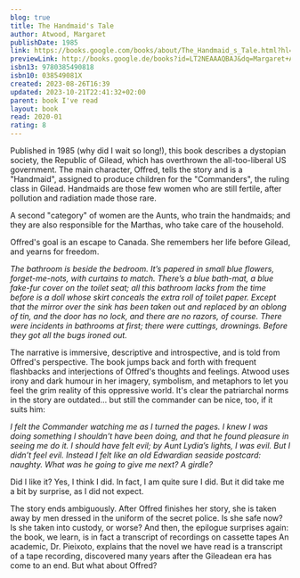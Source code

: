 ```yaml
---  
blog: true  
title: The Handmaid's Tale  
author: Atwood, Margaret  
publishDate: 1985  
link: https://books.google.com/books/about/The_Handmaid_s_Tale.html?hl=&id=LT2NEAAAQBAJ  
previewLink: http://books.google.de/books?id=LT2NEAAAQBAJ&dq=Margaret+Atwood,+The+Handmaid%27s+Tale&hl=&as_pt=BOOKS&cd=10&source=gbs_api  
isbn13: 9780385490818  
isbn10: 038549081X  
created: 2023-08-26T16:39  
updated: 2023-10-21T22:41:32+02:00  
parent: book I've read  
layout: book  
read: 2020-01  
rating: 8  
---  
```

  
Published in 1985 (why did I wait so long!), this book describes a dystopian society, the Republic of Gilead, which has overthrown the all-too-liberal US government. The main character, Offred, tells the story and is a "Handmaid", assigned to produce children for the "Commanders", the ruling class in Gilead. Handmaids are those few women who are still fertile, after pollution and radiation made those rare.  
  
A second "category" of women are the Aunts, who train the handmaids; and they are also responsible for the Marthas, who take care of the household.    
  
Offred's goal is an escape to Canada. She remembers her life before Gilead, and yearns for freedom.   
  
_The bathroom is beside the bedroom. It’s papered in small blue flowers, forget-me-nots, with curtains to match. There’s a blue bath-mat, a blue fake-fur cover on the toilet seat; all this bathroom lacks from the time before is a doll whose skirt conceals the extra roll of toilet paper. Except that the mirror over the sink has been taken out and replaced by an oblong of tin, and the door has no lock, and there are no razors, of course. There were incidents in bathrooms at first; there were cuttings, drownings. Before they got all the bugs ironed out._  
  
  
  
The narrative is immersive, descriptive and introspective, and is told from Offred's perspective. The book jumps back and forth with frequent flashbacks and interjections of Offred's thoughts and feelings. Atwood uses irony and dark humour in her imagery, symbolism, and metaphors to let you feel the grim reality of this oppressive world. It's clear the patriarchal norms in the story are outdated... but still the commander can be nice, too, if it suits him:  
  
_I felt the Commander watching me as I turned the pages. I knew I was doing something I shouldn’t have been doing, and that he found pleasure in seeing me do it. I should have felt evil; by Aunt Lydia’s lights, I was evil. But I didn’t feel evil. Instead I felt like an old Edwardian seaside postcard: naughty. What was he going to give me next? A girdle?_  
  
Did I like it?  Yes, I think I did.  In fact, I am quite sure I did.  But it did take me a bit by surprise, as I did not expect.   
  
The story ends ambiguously. After Offred finishes her story, she is taken away by men dressed in the uniform of the secret police. Is she safe now?  Is she taken into custody, or worse? And then, the epilogue surprises again: the book, we learn, is in fact a transcript of recordings on cassette tapes An academic, Dr. Pieixoto, explains that the novel we have read is a transcript of a tape recording, discovered many years after the Gileadean era has come to an end. But what about Offred?  
